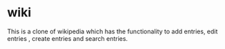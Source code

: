 # wiki
This is a clone of wikipedia which has the functionality to add entries, edit entries , create entries and search entries.

